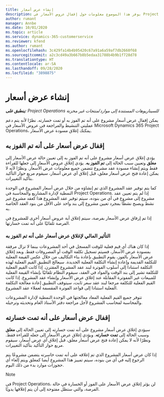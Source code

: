 ```yaml
---
title: إنشاء عرض أسعار
description: يوفر هذا الموضوع معلومات حول إقفال عروض الأسعار في Project Operations.
author: rumant
manager: Annbe
ms.date: 10/01/2020
ms.topic: article
ms.service: dynamics-365-customerservice
ms.reviewer: kfend
ms.author: rumant
ms.openlocfilehash: 3c429fa14b4b95420c67a91a6a59af7db2660f68
ms.sourcegitcommit: a2c3cd49a3b667b8b5edaa31788b4b9b1f728d78
ms.translationtype: HT
ms.contentlocale: ar-SA
ms.lasthandoff: 09/28/2020
ms.locfileid: "3898875"
---
```

# <a name="close-a-quote"></a>إنشاء عرض أسعار

_**ينطبق على:** Project Operations للسيناريوهات المستندة إلى موارد/منتجات غير مخزنة‬_

يمكن إقفال عرض أسعار مشروع على أنه تم الفوز به أو تمت خسارته. نظرًا لأنه يتم دعم عمليتي التنشيط والمراجعة في عروض الأسعار في Microsoft Dynamics 365 Project Operations، يمكنك إغلاق مسودة عرض الأسعار.

## <a name="close-a-quote-as-won"></a>إقفال عرض أسعار على أنه تم الفوز به

يؤدي إغلاق عرض أسعار مشروع على أنه تم الفوز به إلى تعيين حالة عرض الأسعار إلى **مغلق** وتعيين سبب الحالة إلى **تم الفوز به**. يؤدي إغلاق عروض الأسعار إلى جعلها للقراءة فقط ويتم إنشاء مسودة عقد مشروع تتضمن جميع معلومات عرض الأسعار. ونظرًا لأنه لا يمكن إعادة فتح عرض أسعار مغلق، قبل إغلاق أي عرض أسعار، سيقوم مربع حوار التأكيد بتأكيد التغييرات.

كما يتم توفير عقد المشروع الذي تم إنشاؤه من خلال عرض أسعار المشروع في الوحدة النمطية لإدارة المشاريع والمحاسبة في Project Operations. إذا لم يتم تعيين عقد مشروع إلى مشروع في أي من بنوده، سيتم توفير عقد المشروع هذا كعقد مشروع غير نشط ويصبح نشطًا بمجرد تعيين مشروع إلى بند واحد على الأقل من بنود العقد الخاصة به.

إذا تم إرفاق عرض الأسعار بفرصة، سيتم إغلاق أية عروض أسعار أخرى للمشروع في الفرصة تلقائيًا على أنه تمت خسارتها.

### <a name="financial-impact-of-closing-a-quote-as-won"></a>التأثير المالي لإغلاق عرض أسعار على أنه تم الفوز به

إذا كان هناك أي قيم فعلية للوقت المسجل في أحد المشروعات بينما لا تزال مرفقة بمسودة عرض الأسعار، فسيتم تسجيل تكلفة الوقت أو المصروفات فقط. وبعد إغلاق عرض الأسعار بالفوز، يقوم التطبيق بإعادة بناء التكاليف من خلال عكس القيمة الفعلية للتكلفة القديمة وإعادة إنشاء التكلفة الفعلية الجديدة. سيعالج التطبيق القيم الفعلية لهذه التكلفة استنادا إلى أسلوب الفوترة لبند عقد المشروع المقترن. إذا كانت القيم الفعلية للتكلفة تشير إلى بند الوقت والمواد في العقد، سيقوم النظام تلقائيًا بإنشاء القيمة الفعلية للمبيعات غير المفوترة المقابلة عند إغلاق عرض الأسعار وإنشاء عقد المشروع. إذا كانت القيم الفعلية للتكلفة مرجعا لبند عقد سعر ثابت، سيتوقف التطبيق إعادة معالجة التكلفة الفعلية استنادا إلى قواعد الفوترة المقسمة لعملاء عقد المشروع.

تتوفر جميع القيم الفعلية المعاد معالجتها في الوحدة النمطية لإدارة المشروعات والمحاسبة لمحاسب المشروع لأجل مراجعة دفتر الأستاذ العام وتحديثه وترحيله. 

## <a name="close-a-quote-as-lost"></a>إقفال عرض أسعار على أنه تمت خسارته

سيؤدي إغلاق عرض أسعار مشروع على أنه تمت خسارته إلى تعيين الحالة إلى **مغلق** وسبب الحالة إلى **تمت خسارته**. ويؤدي إغلاق عرض الأسعار إلى جعله للقراءة فقط. ونظرًا لأنه لا يمكن إعادة فتح عرض أسعار مغلق، قبل إغلاق أي عرض أسعار، سيقوم مربع حوار التأكيد بتأكيد التغييرات.

إذا كان عرض أسعار المشروع الذي تم إغلاقه على أنه تمت خاسرته يتضمن مشروعًا يتم الرجوع إليه في أي من بنوده، سيتم تمييز هذا المشروع أيضا كمغلق ويتم إلغاء أي حجوزات موارد بدء من ذلك اليوم.

> [!NOTE]
> في Project Operations، لن يؤثر إغلاق عرض الأسعار على الفوز أو الخسارة في حالة الفرصة، والتي ستظل مفتوحة إلى أن يتم إغلاقها يدويًا.
